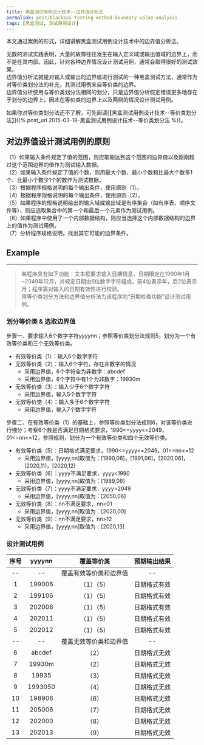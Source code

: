 ```yaml
---
title: 黑盒测试用例设计技术--边界值分析法
permalink: post/blackbox-testing-method-boundary-value-analysis
tags: [黑盒测试, 测试用例设计]
---
```


本文通过案例的形式，详细讲解黑盒测试用例设计技术中的边界值分析法。

无数的测试实践表明，大量的故障往往发生在输入定义域或输出值域的边界上，而不是在其内部。因此，针对各种边界情况设计测试用例，通常会取得很好的测试效果。  
边界值分析法就是对输入或输出的边界值进行测试的一种黑盒测试方法，通常作为对等价类划分法的补充，其测试用例来自等价类的边界。  
边界值分析使用与等价类划分法相同的划分，只是边界值分析假定错误更多地存在于划分的边界上，因此在等价类的边界上以及两侧的情况设计测试用例。

如果你对等价类划分法还不了解，可先阅读[【黑盒测试用例设计技术--等价类划分法】]({% post_url 2015-03-18-黑盒测试用例设计技术--等价类划分法 %})。


## 对边界值设计测试用例的原则
（1）如果输入条件规定了值的范围，则应取刚达到这个范围的边界值以及刚刚超过这个范围边界的值作为测试输入数据。  
（2）如果输入条件规定了值的个数，则用最大个数、最小个数和比最大个数多1个、比最小个数少1个的数作为测试数据。  
（3）根据程序规格说明的每个输出条件，使用原则（1）。  
（4）根据程序规格说明的每个输出条件，使用原则（2）。  
（5）如果程序的规格说明给出的输入域或输出域是有序集合（如有序表、顺序文件等），则应选取集合中的第一个和最后一个元素作为测试用例。  
（6）如果程序中使用了一个内部数据结构，则应当选择这个内部数据结构的边界上的值作为测试用例。  
（7）分析程序规格说明，找出其它可能的边界条件。


## Example
---
> 某程序具有如下功能：文本框要求输入日期信息，日期限定在1990年1月~2049年12月，并规定日期由6位数字字符组成，前4位表示年，后2位表示月；程序需对输入的日期有效性进行校验。  
> 用等价类划分方法和边界值分析法为该程序的“日期检查功能”设计测试用例。

### 划分等价类 & 选取边界值

步骤一、要求输入6个数字字符yyyynn；参照等价类划分法规则5，划分为一个有效等价类和三个无效等价类。

- 有效等价类（1）：输入6个数字字符
- 无效等价类（2）：输入6个字符，存在非数字的情况
    - 采用边界值，6个字符全为非数字：abcdef
    - 采用边界值，6个字符中有1个为非数字：19930m
- 无效等价类（3）：输入少于6个数字字符
    - 采用边界值，输入5个数字字符
- 无效等价类（4）：输入多于6个数字字符
    - 采用边界值，输入7个数字字符

步骤二、在有效等价类（1）的基础上，参照等价类划分法规则6，对该等价类进行细分；考察6个数是否满足日期格式要求，1990<=yyyy<=2049，01<=nn<=12，参照规则，划分为一个有效等价类和四个无效等价类。

- 有效等价类（5）：日期格式满足要求，1990<=yyyy<=2049，01<=nn<=12
    - 采用边界值，[yyyy,nn]取值为：[1990,06]，[1991,06]，[2020,06]，[2020,11]，[2020,12]
- 无效等价类（6）：yyyy不满足要求，yyyy<1990
    - 采用边界值，[yyyy,nn]取值为：[1989,06]
- 无效等价类（7）：yyyy不满足要求，yyyy>2049
    - 采用边界值，[yyyy,nn]取值为：[2050,06]
- 无效等价类（8）：nn不满足要求，nn<01
    - 采用边界值，[yyyy,nn]取值为：[2020,00]
- 无效等价类（9）：nn不满足要求，nn>12
    - 采用边界值，[yyyy,nn]取值为：[2020,13]

### 设计测试用例

| 序号 | yyyynn | 覆盖等价类 | 预期输出结果 |
| :---: | :---: | :---: | :---: |
| -- | -- | 覆盖有效等价类和边界值 | -- |
| 1 | 199006 | （1）（5）| 日期格式有效 |
| 2 | 199106 | （1）（5）| 日期格式有效 |
| 3 | 202006 | （1）（5）| 日期格式有效 |
| 4 | 202011 | （1）（5）| 日期格式有效 |
| 5 | 202012 | （1）（5）| 日期格式有效 |
| -- | -- | 覆盖无效等价类和边界值 | -- |
| 6 | abcdef | （2）| 日期格式无效 |
| 7 | 19930m | （2）| 日期格式无效 |
| 8 | 19935 | （3）| 日期格式无效 |
| 9 | 1993050 | （4）| 日期格式无效 |
| 10 | 198906 | （6）| 日期格式无效 |
| 11 | 205006| （7）| 日期格式无效 |
| 12 | 202000 | （8）| 日期格式无效 |
| 13 | 202013 | （9）| 日期格式无效 |
